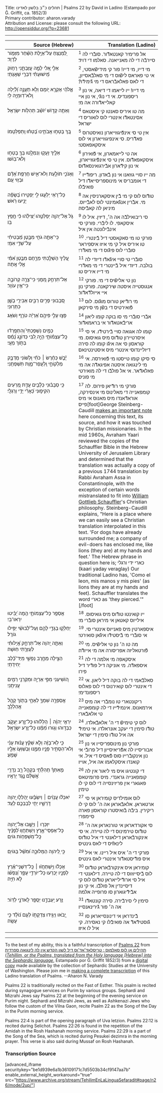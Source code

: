 <html>
<head></head>
<body>
Title: תהלים כ״ב בלשון לאדינו | Psalms 22 by David in Ladino (Estampado por Ǧ. Griffit, ca. 1852/3)<br />
Primary contributor: aharon.varady<br />
Attribution and License: please consult the following URL: <a href="http://opensiddur.org/?p=23681">http://opensiddur.org/?p=23681</a>
<p />
<hr />

<table style="margin-left: auto;margin-right: auto;" class="draggable">
<thead><tr><th id="x" style="text-align: right;">Source (Hebrew)</th><th style="text-align: right;">Translation (Ladino)</th></tr></thead>
<tbody>
<tr><td style="vertical-align:top;" width="46%">
<div class="liturgy"><span lang="he">
לַ֭מְנַצֵּחַ 
עַל־אַיֶּ֥לֶת הַשַּׁ֗חַר 
מִזְמ֥וֹר לְדָוִֽד׃
</span></div></td>
 
<td style="vertical-align:top;" width="53%">
<div class="ladino"><span lang="he">
<sup>1</sup> אל פרימיר קאנטאדﬞור. 
סובﬞרי לה סיירבﬞה די לה מאנייאנה. 
סאלמו די דויד׃
</div></td></tr>


<tr><td style="vertical-align:top;" width="46%">
<div class="liturgy"><span lang="he">
אֵלִ֣י אֵ֭לִי 
לָמָ֣ה עֲזַבְתָּ֑נִי 
רָח֥וֹק מִֽ֝ישׁוּעָתִ֗י 
דִּבְרֵ֥י שַׁאֲגָתִֽי׃
</span></div></td>
 
<td style="vertical-align:top;" width="53%">
<div class="ladino"><span lang="he">
<sup>2</sup> מי דייו, מי דייו! 
פור קי מידישﬞאסטי, 
אי טי פאראס לישﬞוס די מי סאלבﬞאסייון, 
די לאס פאלאבﬞראס די מי גﬞימידﬞו?׃
</div></td></tr>


<tr><td style="vertical-align:top;" width="46%">
<div class="liturgy"><span lang="he">
אֱ&#x200d;ֽלֹהַ֗י 
אֶקְרָ֣א י֭וֹמָם 
וְלֹ֣א תַעֲנֶ֑ה 
וְ֝לַ֗יְלָה 
וְֽלֹא־דֽוּמִיָּ֥ה לִֽי׃
</span></div></td>
 
<td style="vertical-align:top;" width="53%">
<div class="ladino"><span lang="he">
<sup>3</sup> מי דייו! 
ייו לייאמו די דיאה, 
אי נון ריספונדיס. 
אי די נוגﬞי, 
אי נון איי קאלייאדﬞורה אה מי׃
</div></td></tr>


<tr><td style="vertical-align:top;" width="46%">
<div class="liturgy"><span lang="he">
וְאַתָּ֥ה קָד֑וֹשׁ 
י֝וֹשֵׁ֗ב תְּהִלּ֥וֹת יִשְׂרָאֵֽל׃
</span></div></td>
 
<td style="vertical-align:top;" width="53%">
<div class="ladino"><span lang="he">
<sup>4</sup> מה טו איריס סאנטו קי איסטאס 
אסינטאדﬞו אינטרי לוס לואוריס די ישראל׃
</div></td></tr>


<tr><td style="vertical-align:top;" width="46%">
<div class="liturgy"><span lang="he">
בְּ֭ךָ בָּטְח֣וּ אֲבֹתֵ֑ינוּ 
בָּ֝טְח֗וּ וַֽתְּפַלְּטֵֽמוֹ׃
</span></div></td>
 
<td style="vertical-align:top;" width="53%">
<div class="ladino"><span lang="he">
<sup>5</sup> אין טי סי אינפﬞיגוזייארון נואיסטרוס פאדﬞריס. 
סי אינפיגוזייארון אי לוס איסקאפאסטי׃
</div></td></tr>


<tr><td style="vertical-align:top;" width="46%">
<div class="liturgy"><span lang="he">
אֵלֶ֣יךָ זָעֲק֣וּ 
וְנִמְלָ֑טוּ 
בְּךָ֖ בָטְח֣וּ 
וְלֹא־בֽוֹשׁוּ׃
</span></div></td>
 
<td style="vertical-align:top;" width="53%">
<div class="ladino"><span lang="he">
<sup>6</sup> אה טי לייאמארון, 
אי פﬞואירון איסקאפאדﬞוס. 
אין טי סי אינפﬞיגוזייארון, 
אי נון קידﬞארון אבﬞירגואינסאדﬞוס׃
</div></td></tr>


<tr><td style="vertical-align:top;" width="46%">
<div class="liturgy"><span lang="he">
וְאָנֹכִ֣י תוֹלַ֣עַת וְלֹא־אִ֑ישׁ 
חֶרְפַּ֥ת אָ֝דָ֗ם וּבְז֥וּי עָֽם׃
</span></div></td>
 
<td style="vertical-align:top;" width="53%">
<div class="ladino"><span lang="he">
<sup>7</sup> מה ייו סויי גוזאנו אי נון בﬞאדון. 
ריפודﬞייו די אומבריס אי מינוספריסייאדﬞו דיל פואיבﬞלו׃
</div></td></tr>


<tr><td style="vertical-align:top;" width="46%">
<div class="liturgy"><span lang="he">
כָּל־רֹ֭אַי יַלְעִ֣גוּ לִ֑י 
יַפְטִ֥ירוּ בְ֝שָׂפָ֗ה 
יָנִ֥יעוּ רֹֽאשׁ׃
</span></div></td>
 
<td style="vertical-align:top;" width="53%">
<div class="ladino"><span lang="he">
<sup>8</sup> טודﬞוס לוס קי מי בﬞין איסקארניסין אה מי. 
אבﬞרין אנגﬞאמינטי לוס לאבﬞייוס. 
מיניאן לה קאבﬞיסה׃
</div></td></tr>


<tr><td style="vertical-align:top;" width="46%">
<div class="liturgy"><span lang="he">
גֹּ֣ל אֶל־יְהוָ֣ה יְפַלְּטֵ֑הוּ 
יַ֝צִּילֵ֗הוּ 
כִּ֘י חָ֥פֵֽץ בּֽוֹ׃
</span></div></td>
 
<td style="vertical-align:top;" width="53%">
<div class="ladino"><span lang="he">
<sup>9</sup> סי ריבואילבﬞה אה ה׳, דיזין. 
איל לו איסקאפי. לו ליבﬞרי. 
פורקי סי אינבﬞילונטה אין איל׃
</div></td></tr>


<tr><td style="vertical-align:top;" width="46%">
<div class="liturgy"><span lang="he">
כִּֽי־אַתָּ֣ה גֹחִ֣י מִבָּ֑טֶן 
מַ֝בְטִיחִ֗י עַל־שְׁדֵ֥י אִמִּֽי׃
</span></div></td>
 
<td style="vertical-align:top;" width="53%">
<div class="ladino"><span lang="he">
<sup>10</sup> פורקי טו מי סאקאסטי דיל בﬞינטרי. 
טו איריס איל קי מי איזו איספיראר סובﬞרי לוס פיגﬞוס די מי מאדﬞרי׃
</div></td></tr>


<tr><td style="vertical-align:top;" width="46%">
<div class="liturgy"><span lang="he">
עָ֭לֶיךָ הָשְׁלַ֣כְתִּי מֵרָ֑חֶם 
מִבֶּ֥טֶן אִ֝מִּ֗י אֵ֣לִי אָֽתָּה׃
</span></div></td>
 
<td style="vertical-align:top;" width="53%">
<div class="ladino"><span lang="he">
<sup>11</sup> סובﬞרי טי סויי איגﬞאדﬞו דיזדי לה בולבה. 
דיזדי איל בﬞיינטרי די מי מאדﬞרי מי דייו איריס טו׃
</div></td></tr>


<tr><td style="vertical-align:top;" width="46%">
<div class="liturgy"><span lang="he">
אַל־תִּרְחַ֣ק מִ֭מֶּנִּי 
כִּי־צָרָ֣ה קְרוֹבָ֑ה 
כִּי־אֵ֥ין עוֹזֵֽר׃
</span></div></td>
 
<td style="vertical-align:top;" width="53%">
<div class="ladino"><span lang="he">
<sup>12</sup> נון טי אלישﬞיס די מי. 
פורקי אנגוסטייה איסטה שירקאנה. 
פורקי נון איי אייולדﬞאדﬞור׃
</div></td></tr>


<tr><td style="vertical-align:top;" width="46%">
<div class="liturgy"><span lang="he">
סְ֭בָבוּנִי פָּרִ֣ים רַבִּ֑ים 
אַבִּירֵ֖י בָשָׁ֣ן כִּתְּרֽוּנִי׃
</span></div></td>
 
<td style="vertical-align:top;" width="53%">
<div class="ladino"><span lang="he">
<sup>13</sup> מי רודﬞיאן טורוס מוגﬞוס. 
לוס פﬞואירטיס די בשﬞן מי סירקאן׃
</div></td></tr>


<tr><td style="vertical-align:top;" width="46%">
<div class="liturgy"><span lang="he">
פָּצ֣וּ עָלַ֣י פִּיהֶ֑ם 
אַ֝רְיֵ֗ה טֹרֵ֥ף וְשֹׁאֵֽג׃
</span></div></td>
 
<td style="vertical-align:top;" width="53%">
<div class="ladino"><span lang="he">
<sup>14</sup> אבﬞרי סובﬞרי מי סו בוקה קומו 
ליאון אריבﬞאטאדﬞור אי בראמאדﬞור׃
</div></td></tr>


<tr><td style="vertical-align:top;" width="46%">
<div class="liturgy"><span lang="he">
כַּמַּ֥יִם נִשְׁפַּכְתִּי֮ וְהִתְפָּֽרְד֗וּ 
כָּֽל־עַצְמ֫וֹתָ֥י הָיָ֣ה לִ֭בִּי כַּדּוֹנָ֑ג 
נָ֝מֵ֗ס בְּת֣וֹךְ מֵעָֽי׃
</span></div></td>
 
<td style="vertical-align:top;" width="53%">
<div class="ladino"><span lang="he">
<sup>15</sup> קומו לה אגואה סויי בﬞירטידﬞו. 
אי סי איסרטיירון טודﬞוס מיס גואיסוס. 
מי קוראסון סי אה איגﬞו קומו לה סירה דיזליינדוסי אינטרי מיס איסטינטינאס׃
</div></td></tr>


<tr><td style="vertical-align:top;" width="46%">
<div class="liturgy"><span lang="he">
יָ֘בֵ֤שׁ כַּחֶ֨רֶשׂ ׀ כֹּחִ֗י 
וּ֭לְשׁוֹנִי מֻדְבָּ֣ק מַלְקוֹחָ֑י 
וְֽלַעֲפַר־מָ֥וֶת תִּשְׁפְּתֵֽנִי׃
</span></div></td>
 
<td style="vertical-align:top;" width="53%">
<div class="ladino"><span lang="he">
<sup>16</sup> סי סיקו קומו טייסטו מי פﬞואירסה. 
אי מי לינגואה איסטה אפיגאדﬞה אה מי פאלאדﬞאר. 
אי אל פולבﬞו די לה מואירטי מי פוניס׃
</div></td></tr>


<tr><td style="vertical-align:top;" width="46%">
<div class="liturgy"><span lang="he">
כִּ֥י סְבָב֗וּנִי 
כְּלָ֫בִ֥ים עֲדַ֣ת מְ֭רֵעִים הִקִּיפ֑וּנִי 
כָּ֝אֲרִ֗י יָדַ֥י וְרַגְלָֽי׃
</span></div></td>
 
<td style="vertical-align:top;" width="53%">
<div class="ladino"><span lang="he">
<sup>17</sup> פורקי מי רודﬞיאן פירוס. 
לה קומפאנייה די מאלינוס מי אינסירקה,
אוראדﬞאנדו מיס מאנוס אי מיס פייס׃[foot]George Steinberg-Caudill <a href="https://www.facebook.com/notes/george-steinberg-caudill/missionaries-in-istanbul-in-the-1800s/185886081453890/">makes an important note</a> here concerning this text, its source, and how it was touched by Christian missionaries. In the mid 1960s, Avraham Yaari reviewed the copies of the Schauffler Bible in the Hebrew University of Jerusalem Library and determined that the translation was actually a copy of a previous 1744 translation by Rabbi Avraham Assa in Constantinople, with the exception of certain words mistranslated to fit into <a href="https://en.wikipedia.org/wiki/William_Gottlieb_Schauffler">William Gottlieb Schauffler</a>'s Christian philosophy. Steinberg-Caudill explains, "Here is a place where we can easily see a Christian translation interpolated in this text. 'For dogs have already surrounded me; a company of evil-doers has enclosed me, like lions (they are) at my hands and feet.' The Hebrew phrase in question here is; כארי ידי ורגלי (kaari yaday veraglay) Our traditional Ladino has, 'Como el leon, mis manos y mis pies' (as lions they are at my hands and feet). Schauffler translates the word כארי as 'they pierced.'" [/foot]
</div></td></tr>


<tr><td style="vertical-align:top;" width="46%">
<div class="liturgy"><span lang="he">
אֲסַפֵּ֥ר כָּל־עַצְמוֹתָ֑י 
הֵ֥מָּה יַ֝בִּ֗יטוּ יִרְאוּ־בִֽי׃
</span></div></td>
 
<td style="vertical-align:top;" width="53%">
<div class="ladino"><span lang="he">
<sup>18</sup> ייו קואינטו טודﬞוס מיס גואיסוס. 
אילייוס קאטאן אי מיראן סובﬞרי מי׃
</div></td></tr>


<tr><td style="vertical-align:top;" width="46%">
<div class="liturgy"><span lang="he">
יְחַלְּק֣וּ בְגָדַ֣י לָהֶ֑ם 
וְעַל־לְ֝בוּשִׁ֗י יַפִּ֥ילוּ גוֹרָֽל׃
</span></div></td>
 
<td style="vertical-align:top;" width="53%">
<div class="ladino"><span lang="he">
<sup>19</sup> איספארטין מיס פאנייוס אינטרי סי. 
אי סובﬞרי מי בﬞיסטידﬞו איגﬞאן סואירטי׃
</div></td></tr>


<tr><td style="vertical-align:top;" width="46%">
<div class="liturgy"><span lang="he">
וְאַתָּ֣ה יְ֭הוָה אַל־תִּרְחָ֑ק 
אֱ֝יָלוּתִ֗י לְעֶזְרָ֥תִי חֽוּשָׁה׃
</span></div></td>
 
<td style="vertical-align:top;" width="53%">
<div class="ladino"><span lang="he">
<sup>20</sup> מה טו ה׳ נון טי אלישﬞיס. 
מי פﬞורטאליזה אפריסורה אה מי אייודﬞה׃
</div></td></tr>


<tr><td style="vertical-align:top;" width="46%">
<div class="liturgy"><span lang="he">
הַצִּ֣ילָה מֵחֶ֣רֶב נַפְשִׁ֑י 
מִיַּד־כֶּ֝֗לֶב יְחִידָתִֽי׃
</span></div></td>
 
<td style="vertical-align:top;" width="53%">
<div class="ladino"><span lang="he">
<sup>21</sup> איסקאפה מי אלמה די לה איספאדﬞה. 
מי אוניקה דיל פודﬞיר דיל פירו׃
</div></td></tr>


<tr><td style="vertical-align:top;" width="46%">
<div class="liturgy"><span lang="he">
ה֭וֹשִׁיעֵנִי מִפִּ֣י אַרְיֵ֑ה 
וּמִקַּרְנֵ֖י רֵמִ֣ים עֲנִיתָֽנִי׃
</span></div></td>
 
<td style="vertical-align:top;" width="53%">
<div class="ladino"><span lang="he">
<sup>22</sup> סאלבﬞאמי די לה בוקה דיל ליאון. 
אי די אינטרי לוס קואירנוס די לוס פאלוס ריספונדימי׃
</div></td></tr>


<tr><td style="vertical-align:top;" width="46%">
<div class="liturgy"><span lang="he">
אֲסַפְּרָ֣ה שִׁמְךָ֣ לְאֶחָ֑י 
בְּת֖וֹךְ קָהָ֣ל אֲהַלְלֶֽךָּ׃
</span></div></td>
 
<td style="vertical-align:top;" width="53%">
<div class="ladino"><span lang="he">
<sup>23</sup> ריקונטארי טו נומבﬞרי אה מיס אירמאנוס. 
אינמידﬞייו די לה קומפאנייה טי אלאבﬞארי׃
</div></td></tr>


<tr><td style="vertical-align:top;" width="46%">
<div class="liturgy"><span lang="he">
יִרְאֵ֤י יְהוָ֨ה ׀ הַֽלְל֗וּהוּ 
כָּל־זֶ֣רַע יַעֲקֹ֣ב כַּבְּד֑וּהוּ 
וְג֥וּרוּ מִ֝מֶּ֗נּוּ כָּל־זֶ֥רַע יִשְׂרָאֵֽל׃
</span></div></td>
 
<td style="vertical-align:top;" width="53%">
<div class="ladino"><span lang="he">
<sup>24</sup> לוס קי טימישﬞ די ה׳ אלאבﬞאלדו. 
טודﬞו סימין די יעקב אונראלדו. 
אי טימידﬞ אה איל טודﬞו סימין די ישראל׃
</div></td></tr>


<tr><td style="vertical-align:top;" width="46%">
<div class="liturgy"><span lang="he">
כִּ֤י לֹֽא־בָזָ֨ה 
וְלֹ֪א שִׁקַּ֡ץ עֱנ֬וּת עָנִ֗י 
וְלֹא־הִסְתִּ֣יר פָּנָ֣יו מִמֶּ֑נּוּ 
וּֽבְשַׁוְּע֖וֹ אֵלָ֣יו שָׁמֵֽעַ׃
</span></div></td>
 
<td style="vertical-align:top;" width="53%">
<div class="ladino"><span lang="he">
<sup>25</sup> פורקי נון מינוספריסייו 
אי נון אבוריסייו לה אפﬞריאיסייון דיל פרובﬞי 
אי נון אינקובﬞרייו סוס פﬞאסיס די איל. 
אי קואנדו איסקלאמו אה איל, אוייו׃
</div></td></tr>


<tr><td style="vertical-align:top;" width="46%">
<div class="liturgy"><span lang="he">
מֵ֥אִתְּךָ֗ תְֽהִלָּ֫תִ֥י בְּקָהָ֥ל רָ֑ב 
נְדָרַ֥י אֲ֝שַׁלֵּ֗ם נֶ֣גֶד יְרֵאָֽיו׃
</span></div></td>
 
<td style="vertical-align:top;" width="53%">
<div class="ladino"><span lang="he">
<sup>26</sup> די קונטיגו איס מי ליאור אין לה קומפאנייה גראנדי. 
מיס פרומיטאס פאגארי אין פריזינסייה די לוס קי לו טימין׃
</div></td></tr>


<tr><td style="vertical-align:top;" width="46%">
<div class="liturgy"><span lang="he">
יֹאכְל֬וּ עֲנָוִ֨ים ׀ 
וְיִשְׂבָּ֗עוּ יְהַֽלְל֣וּ יְ֭הוָה דֹּ֣רְשָׁ֑יו 
יְחִ֖י לְבַבְכֶ֣ם לָעַֽד׃
</span></div></td>
 
<td style="vertical-align:top;" width="53%">
<div class="ladino"><span lang="he">
<sup>27</sup> לוס אומילדיס קומיראן אי סי ארטאראן. 
אלאבﬞאראן אה ה׳ לוס קי לו ריקירין. 
ביבﬞה בﬞואיסטרו קוראסון פארה סיימפרי׃
</div></td></tr>


<tr><td style="vertical-align:top;" width="46%">
<div class="liturgy"><span lang="he">
יִזְכְּר֤וּ ׀ וְיָשֻׁ֣בוּ אֶל־יְ֭הוָה כָּל־אַפְסֵי־אָ֑רֶץ 
וְיִֽשְׁתַּחֲו֥וּ לְ֝פָנֶ֗יךָ כָּֽל־מִשְׁפְּח֥וֹת גּוֹיִֽם׃
</span></div></td>
 
<td style="vertical-align:top;" width="53%">
<div class="ladino"><span lang="he">
<sup>28</sup> סי אקורדאראן אי טורנאראן אה ה׳ טודﬞוס טירמינוס די לה טיירה. 
אי סי אינקורבﬞאראן דילאנטי די איל טודﬞוס לינאזﬞיס די לאס גינטיס׃
</div></td></tr>


<tr><td style="vertical-align:top;" width="46%">
<div class="liturgy"><span lang="he">
כִּ֣י לַ֭יהוָה הַמְּלוּכָ֑ה 
וּ֝מֹשֵׁ֗ל בַּגּוֹיִֽם׃
</span></div></td>
 
<td style="vertical-align:top;" width="53%">
<div class="ladino"><span lang="he">
<sup>29</sup> פורקי די ה׳ איס איל ריינו. 
אי איל איס פודﬞיסטאדﬞור אינטרי לאס גינטיס׃
</div></td></tr>


<tr><td style="vertical-align:top;" width="46%">
<div class="liturgy"><span lang="he">
אָכְל֬וּ וַיִּֽשְׁתַּחֲוּ֨וּ ׀ 
כָּֽל־דִּשְׁנֵי־אֶ֗רֶץ לְפָנָ֣יו יִ֭כְרְעוּ כָּל־יוֹרְדֵ֣י עָפָ֑ר 
וְ֝נַפְשׁ֗וֹ לֹ֣א חִיָּֽה׃
</span></div></td>
 
<td style="vertical-align:top;" width="53%">
<div class="ladino"><span lang="he">
<sup>30</sup> קומיראן איס אינקורבﬞאראן טודﬞוס לוס בﬞיסייוזוס די לה טיירה. 
דילאנטי די איל סי ארודﬞילייאראן טודﬞוס לוס קי דיסיינדין אל פולבﬞו. 
אי קי נון אבﬞידﬞיגוארון סו פרופייה אלמה׃
</div></td></tr>


<tr><td style="vertical-align:top;" width="46%">
<div class="liturgy"><span lang="he">
זֶ֥רַע יַֽעַבְדֶ֑נּוּ 
יְסֻפַּ֖ר לַֽאדֹנָ֣י לַדּֽוֹר׃
</span></div></td>
 
<td style="vertical-align:top;" width="53%">
<div class="ladino"><span lang="he">
<sup>31</sup> סימין לי סירבﬞירה. 
סירה קונטאדﬞו אה ה׳ פור גﬞירינאנסייו׃
</div></td></tr>


<tr><td style="vertical-align:top;" width="46%">
<div class="liturgy"><span lang="he">
יָ֭בֹאוּ וְיַגִּ֣ידוּ צִדְקָת֑וֹ 
לְעַ֥ם נ֝וֹלָ֗ד כִּ֣י עָשָֽׂה׃
</span></div></td>
 
<td style="vertical-align:top;" width="53%">
<div class="ladino"><span lang="he">
<sup>32</sup> בﬞינדראן אי דינונסייאראן סו גﬞוסטידﬞאדﬞ 
אה פואיבﬞלו קי נאסירה. קי איל לו איזו׃
</div></td></tr>
</tbody></table>

<hr />

To the best of my ability, this is a faithful transcription of <a href="https://en.wikipedia.org/wiki/Psalm_22">Psalms 22</a> from <a href="https://opensiddur.org/works-in-progress/needing-transcription/ladino-translation-tehilim-1852/">תהילים או לוס סאלמוס ; טריסלאד'אד'וס דיל לשון הקדש אין לה לינגואה ספרדית (<em>Tehillim, or the Psalms, translated from the Holy language [Hebrew] into the Sephardic language</em></a>, Estampado por Ǧ. Griffit 1852/3) from a <a href="http://digitalcollections.lib.washington.edu/cdm/compoundobject/collection/p16786coll3/id/2453/rec/">digital copy</a> made available by the collection of Sephardic Studies at the University of Washington. Please join me in <a href="https://he.wikisource.org/wiki/%D7%9E%D7%A4%D7%AA%D7%97:Tehilim,_o_los_Salmos,_trezladados_del_leshon_ha-%E1%B8%B3odesh_en_la_lingua_Sefaradit.pdf">making a complete transcription</a> of this Ladino translation of Psalms. --Aharon N. Varady

Psalms 22 is traditionally recited on the Fast of Esther. This psalm is recited during synagogue services on Purim by various groups. Sephardi and Mizrahi Jews say Psalms 22 at the beginning of the evening service on Purim night. Sephardi and Mizrahi Jews, as well as Ashkenazi Jews who follow the custom of the Vilna Gaon, recite Psalm 22 as the Song of the Day in the Purim morning service.

Psalms 22:4 is part of the opening paragraph of Uva letzion. Psalms 22:12 is recited during Selichot. Psalms 22:26 is found in the repetition of the Amidah in the Rosh Hashanah morning service. Psalms 22:29 is a part of the Song of the Sea, which is recited during Pesukei dezimra in the morning prayer. This verse is also said during Mussaf on Rosh Hashanah.

<h3>Transcription Source</h3>

[advanced_iframe securitykey="be1d939e6a1b36109171c7d5503b34cf9147aa7b" enable_external_height_workaround="true" src="https://www.archive.org/stream/TehilimEnLaLinguaSefaradit#page/n26/mode/2up/"]
</body>
</html>